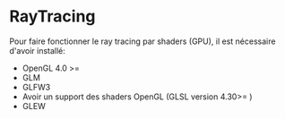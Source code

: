 # RayTracing
Pour faire fonctionner le ray tracing par shaders (GPU), il est nécessaire d'avoir installé:
- OpenGL 4.0 >=
- GLM
- GLFW3
- Avoir un support des shaders OpenGL (GLSL version 4.30>= )
- GLEW
